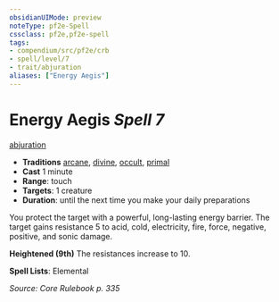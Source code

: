 ```yaml
---
obsidianUIMode: preview
noteType: pf2e-Spell
cssclass: pf2e,pf2e-spell
tags:
- compendium/src/pf2e/crb
- spell/level/7
- trait/abjuration
aliases: ["Energy Aegis"]
---
```

# Energy Aegis *Spell 7*   
[abjuration](rules/traits/abjuration.md "Abjuration School Trait")  

- **Traditions** [arcane](rules/traits/arcane.md "Arcane Tradition Trait"), [divine](rules/traits/divine.md "Divine Tradition Trait"), [occult](rules/traits/occult.md "Occult Tradition Trait"), [primal](rules/traits/primal.md "Primal Tradition Trait")
- **Cast** 1 minute 
- **Range**: touch
- **Targets**: 1 creature
- **Duration**: until the next time you make your daily preparations

You protect the target with a powerful, long-lasting energy barrier. The target gains resistance 5 to acid, cold, electricity, fire, force, negative, positive, and sonic damage.

**Heightened (9th)** The resistances increase to 10.

**Spell Lists**: Elemental

*Source: Core Rulebook p. 335*